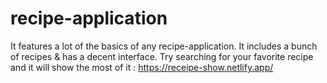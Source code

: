 # recipe-application
It features a lot of the basics of any recipe-application. It includes a bunch of recipes &amp; has a decent interface.  Try searching for your favorite recipe and it will show the most of it : https://receipe-show.netlify.app/
